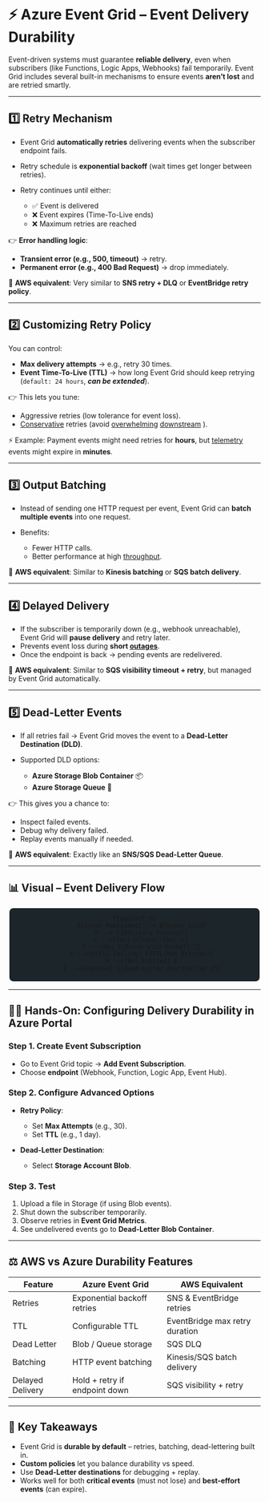# ⚡ **Azure Event Grid – Event Delivery Durability**

Event-driven systems must guarantee **reliable delivery**, even when subscribers (like Functions, Logic Apps, Webhooks) fail temporarily.
Event Grid includes several built-in mechanisms to ensure events **aren’t lost** and are retried smartly.

---

## 1️⃣ **Retry Mechanism**

- Event Grid **automatically retries** delivering events when the subscriber endpoint fails.
- Retry schedule is **exponential backoff** (wait times get longer between retries).
- Retry continues until either:

  - ✅ Event is delivered
  - ❌ Event expires (Time-To-Live ends)
  - ❌ Maximum retries are reached

👉 **Error handling logic**:

- **Transient error (e.g., 500, timeout)** → retry.
- **Permanent error (e.g., 400 Bad Request)** → drop immediately.

📌 **AWS equivalent**: Very similar to **SNS retry + DLQ** or **EventBridge retry policy**.

---

## 2️⃣ **Customizing Retry Policy**

You can control:

- **Max delivery attempts** → e.g., retry 30 times.
- **Event Time-To-Live (TTL)** → how long Event Grid should keep retrying (`default: 24 hours`, _**can be extended**_).

👉 This lets you tune:

- Aggressive retries (low tolerance for event loss).
- <u title="المتحفظة">Conservative</u> retries (avoid <u title="انهاك">overwhelming</u> <u title="المصب">downstream</u> ).

⚡ Example: Payment events might need retries for **hours**, but <u title="القياس">telemetry</u> events might expire in **minutes**.

---

## 3️⃣ **Output Batching**

- Instead of sending one HTTP request per event, Event Grid can **batch multiple events** into one request.
- Benefits:

  - Fewer HTTP calls.
  - Better performance at high <u title="معدل الانتاجية">throughput</u>.

📌 **AWS equivalent**: Similar to **Kinesis batching** or **SQS batch delivery**.

---

## 4️⃣ **Delayed Delivery**

- If the subscriber is temporarily down (e.g., webhook unreachable), Event Grid will **pause delivery** and retry later.
- Prevents event loss during **short <u title="الانقطاعات">outages</u>**.
- Once the endpoint is back → pending events are redelivered.

📌 **AWS equivalent**: Similar to **SQS visibility timeout + retry**, but managed by Event Grid automatically.

---

## 5️⃣ **Dead-Letter Events**

- If all retries fail → Event Grid moves the event to a **Dead-Letter Destination (DLD)**.
- Supported DLD options:

  - **Azure Storage Blob Container** 📦
  - **Azure Storage Queue** 📨

👉 This gives you a chance to:

- Inspect failed events.
- Debug why delivery failed.
- Replay events manually if needed.

📌 **AWS equivalent**: Exactly like an **SNS/SQS Dead-Letter Queue**.

---

## 📊 **Visual** – Event Delivery Flow

<div align="center" style="background-color: #1c2529ff ;border-radius: 10px;border: 2px solid white">

```mermaid
flowchart TD
    A[Event Published] --> B[Event Grid]
    B --> C{Delivery Success?}
    C -->|Yes| D[Subscriber ✅]
    C -->|No| E[Retry with backoff 🔄]
    E -->|Still Failing| F{TTL/Max Retries?}
    F -->|Not Expired| E
    F -->|Expired| G[Dead-Letter Destination 📦]
```

</div>

---

## ✍🏻 **Hands-On:** Configuring Delivery Durability in Azure Portal

### **Step 1. Create Event Subscription**

- Go to Event Grid topic → **Add Event Subscription**.
- Choose **endpoint** (Webhook, Function, Logic App, Event Hub).

### **Step 2. Configure Advanced Options**

- **Retry Policy**:

  - Set **Max Attempts** (e.g., 30).
  - Set **TTL** (e.g., 1 day).

- **Dead-Letter Destination**:

  - Select **Storage Account Blob**.

### **Step 3. Test**

1. Upload a file in Storage (if using Blob events).
2. Shut down the subscriber temporarily.
3. Observe retries in **Event Grid Metrics**.
4. See undelivered events go to **Dead-Letter Blob Container**.

---

## ⚖️ **AWS vs Azure Durability Features**

| Feature          | Azure Event Grid              | AWS Equivalent                 |
| ---------------- | ----------------------------- | ------------------------------ |
| Retries          | Exponential backoff retries   | SNS & EventBridge retries      |
| TTL              | Configurable TTL              | EventBridge max retry duration |
| Dead Letter      | Blob / Queue storage          | SQS DLQ                        |
| Batching         | HTTP event batching           | Kinesis/SQS batch delivery     |
| Delayed Delivery | Hold + retry if endpoint down | SQS visibility + retry         |

---

## 🎯 **Key Takeaways**

- Event Grid is **durable by default** – retries, batching, dead-lettering built in.
- **Custom policies** let you balance durability vs speed.
- Use **Dead-Letter destinations** for debugging + replay.
- Works well for both **critical events** (must not lose) and **best-effort events** (can expire).
